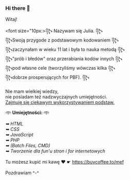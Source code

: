 ### Hi there 👋
Witaj!</br></br>
<font size="10px:>꧂ Nazywam się Julia. ꧂</br>
꧂Swoją przygode z podstawowym kodowaniem ꧂</br>
꧂zaczynałam w wieku 11 lat i była to nauka metodą ꧂</br>
꧂"prób i błedów" oraz przerabiania kodów innych ꧂</br>
꧂pod własne cele (tworzyliśmy wówczas kilka ꧂</br>
꧂dobrze prosperujących for PBF). ꧂</br></font>
</br>
Nie mam wielkiej wiedzy, </br>
nie posiadam też nadzwyczajnych umiejętności. </br>
<u>Zajmuję się ciekawym wykorzystywaniem podstaw.</u>

𖥸<b> Umiejętności: </b>𖥸
</br><i>
</br>➥ HTML
</br>➥ CSS
</br>➥ JavaScript
</br>➥ PHP
</br>➥ (Batch Files, CMD)
</br>➥ Tworzenie dla fun'u stron i for internetowych</i>
</br>
</br>Tu możesz kupić mi kawę ❤ ☛ https://buycoffee.to/mef
</br>
</br>Pozdrawiam ^-^
<!--
**Cryptoliber/Cryptoliber** is a ✨ _special_ ✨ repository because its `README.md` (this file) appears on your GitHub profile.

Here are some ideas to get you started:

- 🔭 I’m currently working on ...
- 🌱 I’m currently learning ...
- 👯 I’m looking to collaborate on ...
- 🤔 I’m looking for help with ...
- 💬 Ask me about ...
- 📫 How to reach me: ...
- 😄 Pronouns: ...
- ⚡ Fun fact: ...
-->

